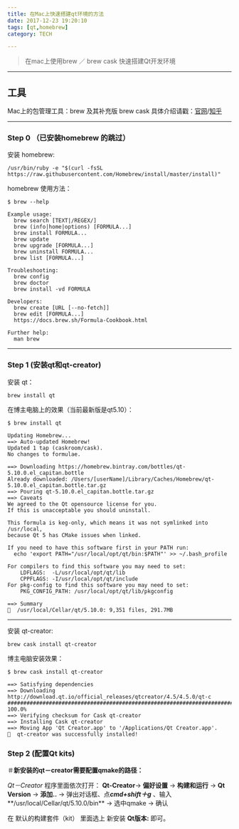 ```yaml
---
title: 在Mac上快速搭建qt环境的方法
date: 2017-12-23 19:20:10
tags: [qt,homebrew]
category: TECH

---
```


<!-- abstract -->
<!-- HTML 方式的居中 -->
<blockquote class="blockquote-center">
	在mac上使用brew ／ brew cask 快速搭建Qt开发环境
</blockquote>

<!-- more -->

<!-- context -->


---
## 工具
Mac上的包管理工具：brew 
及其补充版 brew cask
具体介绍请戳：[官网](https://brew.sh/index_zh-cn.html)/[知乎](https://www.zhihu.com/question/22624898)

---
### Step 0 （已安装homebrew 的跳过）
安装 homebrew:	

	/usr/bin/ruby -e "$(curl -fsSL https://raw.githubusercontent.com/Homebrew/install/master/install)" 
	
homebrew 使用方法：

	$ brew --help
	
	Example usage:
	  brew search [TEXT|/REGEX/]
	  brew (info|home|options) [FORMULA...]
	  brew install FORMULA...
	  brew update
	  brew upgrade [FORMULA...]
	  brew uninstall FORMULA...
	  brew list [FORMULA...]
	
	Troubleshooting:
	  brew config
	  brew doctor
	  brew install -vd FORMULA
	
	Developers:
	  brew create [URL [--no-fetch]]
	  brew edit [FORMULA...]
	  https://docs.brew.sh/Formula-Cookbook.html
	
	Further help:
	  man brew


---
### Step 1 (安装qt和qt-creator)
安装 qt：
	
	brew install qt
	
在博主电脑上的效果（当前最新版是qt5.10）：

	$ brew install qt
	
	Updating Homebrew...
	==> Auto-updated Homebrew!
	Updated 1 tap (caskroom/cask).
	No changes to formulae.
	
	==> Downloading https://homebrew.bintray.com/bottles/qt-5.10.0.el_capitan.bottle
	Already downloaded: /Users/[userName]/Library/Caches/Homebrew/qt-5.10.0.el_capitan.bottle.tar.gz
	==> Pouring qt-5.10.0.el_capitan.bottle.tar.gz
	==> Caveats
	We agreed to the Qt opensource license for you.
	If this is unacceptable you should uninstall.
	
	This formula is keg-only, which means it was not symlinked into /usr/local,
	because Qt 5 has CMake issues when linked.
	
	If you need to have this software first in your PATH run:
	  echo 'export PATH="/usr/local/opt/qt/bin:$PATH"' >> ~/.bash_profile
	
	For compilers to find this software you may need to set:
	    LDFLAGS:  -L/usr/local/opt/qt/lib
	    CPPFLAGS: -I/usr/local/opt/qt/include
	For pkg-config to find this software you may need to set:
	    PKG_CONFIG_PATH: /usr/local/opt/qt/lib/pkgconfig
	
	==> Summary
	🍺  /usr/local/Cellar/qt/5.10.0: 9,351 files, 291.7MB
	
---
安装 qt-creator:

	brew cask install qt-creator
	
博主电脑安装效果：

	$ brew cask install qt-creator
	
	==> Satisfying dependencies
	==> Downloading http://download.qt.io/official_releases/qtcreator/4.5/4.5.0/qt-c
	######################################################################## 100.0%
	==> Verifying checksum for Cask qt-creator
	==> Installing Cask qt-creator
	==> Moving App 'Qt Creator.app' to '/Applications/Qt Creator.app'.
	🍺  qt-creator was successfully installed!
	
### Step 2 (配置Qt kits) 

＃**新安装的qt－creator需要配置qmake的路径：**

*Qt－Creator* 程序里面依次打开：
**Qt-Creator**-> **偏好设置** -> **构建和运行** -> **Qt Version** -> **添加..**  -> 弹出对话框、点***cmd+shift＋g*** 、输入**/usr/local/Cellar/qt/5.10.0/bin** -> 选中qmake -> 确认

在 默认的构建套件（kit） 里面选上 新安装 **Qt版本:** 即可。









